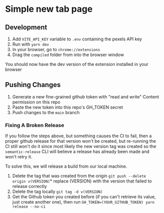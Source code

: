 # Simple new tab page

## Development

1. Add `VITE_API_KEY` variable to `.env` containing the pexels API key
2. Run with `yarn dev`
3. In your browser, go to `chrome://extensions`
4. Drag the `compiled` folder from into the browser window

You should now have the dev version of the extension installed in your browser

## Pushing Changes

1. Generate a new fine-grained github token with "read and write" Content permission on this repo
2. Paste the new token into this repo's GH_TOKEN secret
3. Push changes to the `main` branch

### Fixing A Broken Release

If you follow the steps above, but something causes the CI to fail, then a proper github release for that version won't be created, but re-running the CI still won't do it since most likely the new version tag was created so the `semantic-release` CLI will believe a release has already been made and won't retry it.

To solve this, we will release a build from our local machine.

1. Delete the tag that was created from the origin `git push --delete origin v(VERSION)`\* replace (VERSION) with the version that failed to release correctly
2. Delete the tag locally `git tag -d v(VERSION)`
3. Get the Github token you created before (if you can't retrieve its value, just create another one), then run `GH_TOKEN=(YOUR_GITHUB_TOKEN) yarn release --no-ci`
